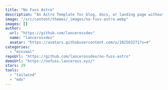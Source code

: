 ```yaml
---
title: "No Fuss Astro"
description: "An Astro Template for blog, docs, or landing page without complicated design and setup."
image: "/src/content/themes/_images/no-fuss-astro.webp"
images: []
author:
  url: "https://github.com/lancerossdev"
  name: "lancerossdev"
  avatar: "https://avatars.githubusercontent.com/u/102563271?v=4"
categories:
  - "minimal"
repoUrl: "https://github.com/lancerossdev/no-fuss-astro"
demoUrl: "https://nofuss.lanceross.xyz/"
stars: 29
tools:
  - "tailwind"
  - "mdx"
---
```

